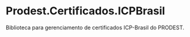 # Prodest.Certificados.ICPBrasil

Biblioteca para gerenciamento de certificados ICP-Brasil do PRODEST.


